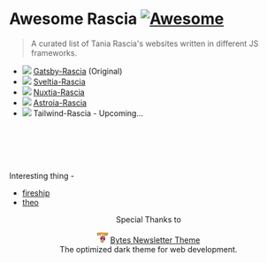 # Awesome Rascia [![Awesome](https://awesome.re/badge.svg)](https://awesome.re)

> A curated list of Tania Rascia's websites written in different JS frameworks.
> 
- <img src="https://cdn.jsdelivr.net/gh/devicons/devicon@latest/icons/gatsby/gatsby-original.svg" width="20" /> [Gatsby-Rascia](https://github.com/taniarascia/taniarascia.com) (Original)
- <img src="https://cdn.jsdelivr.net/gh/devicons/devicon@latest/icons/svelte/svelte-original.svg" width="20" /> [Sveltia-Rascia](https://github.com/2u841r/sveltia-rascia)
- <img src="https://cdn.jsdelivr.net/gh/devicons/devicon@latest/icons/nuxtjs/nuxtjs-original.svg" width="20" /> [Nuxtia-Rascia](https://github.com/2u841r/nuxtia-rascia)
- <img src="https://cdn.jsdelivr.net/gh/devicons/devicon@latest/icons/astro/astro-original.svg" width="20" /> [Astroia-Rascia](https://github.com/2u841r/astroia-rascia)
- <img src="https://cdn.jsdelivr.net/gh/devicons/devicon@latest/icons/tailwindcss/tailwindcss-original.svg" width="20" /> Tailwind-Rascia - Upcoming...
<br />
<br />
<br />
<br />

Interesting thing - 
- [fireship](https://www.youtube.com/watch?v=FQPlEnKav48)
- [theo ](https://www.youtube.com/watch?v=O-EWIlZW0mM)
  
<div align="center">
Special Thanks to 

> 
<img src="https://raw.githubusercontent.com/2u841r/bytes-newsletter-theme/main/images/logo.png" width="20" /> [Bytes Newsletter Theme](https://marketplace.visualstudio.com/items?itemName=ZubairIbnZamir.bytes-newsletter-theme) <br />
The optimized dark theme for web development.

</div>

